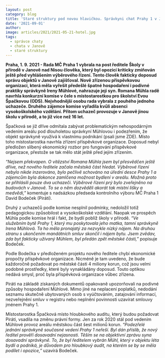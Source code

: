 ```yaml
---
layout: post
category: blog
title: 'Staré struktury pod novou hlavičkou. Správkyni chat Prahy 1 v Janově střídá v čele její syn'
date: '2021-09-01'
author: 
image: articles/2021/2021-05-21-hotel.jpg
tags:
  - správce chaty
  - chata v Janově
  - staré struktury
---
```


**Praha, 1. 9. 2021 - Rada MČ Praha 1 vybrala na post ředitele Školy v přírodě v Janově nad Nisou člověka, který byl opozicí kriticky zmiňován ještě před vyhlášením výběrového řízení. Tento člověk fakticky doposud správu objektů v Janově zajišťoval. Nově zřízenou příspěvkovou organizaci, která měla vyřešit předešlé špatné hospodaření i podivné praktiky správkyně Ireny Mühlové, nahrazuje její syn. Romana Mühla radě navrhla konkurzní komise v čele s místostarostkou pro školství Evou Špačkovou (ODS). Nejvhodnější osobu rada vybrala z pouhého jednoho uchazeče. Druhého zájemce komise vyřadila kvůli absenci vysokoškolského vzdělání. Přitom uchazeč provozuje v Janově jinou školu v přírodě, a to již více než 16 let.**

Špačková se již dříve odmítala zabývat problematickým nehospodárným vedením areálu pod dlouholetou správkyní Mühlovou i podezřením, že objekt správkyně využívá k vlastnímu podnikání (psali jsme ZDE). Místo toho místostarostka navrhla zřízení příspěvkové organizace. Doposud nebyl předložen slíbený ekonomický rozbor pro fungování příspěvkové organizace, přestože se tak mělo stát ještě před jejím zřízením. 

*“Nejsem překvapen. O vítězství Romana Mühla jsem byl přesvědčen ještě dříve, než nového ředitele začala městská část hledat. Výběrové řízení nebylo nikde inzerováno, bylo pečlivě schováno na úřední desce Prahy 1 a zájemcům byla dokonce zamlčena možnost bydlení v areálu. Možná proto se přihlásili pouze dva uchazeči. Výběrové řízení prý bylo zveřejněno na budovách v Janově. To se o něm dozvěděli akorát tak místní lišky a medvědi,”* komentuje s nadsázkou předseda kontrolního výboru MČ Praha 1 David Bodeček (Piráti).

Druhý z uchazečů podle komise nesplnil podmínky, nedoložil totiž pedagogickou způsobilost a vysokoškolské vzdělání. Naopak ve prospěch Mühla podle komise hrál i fakt, že bydlí poblíž školy v přírodě. *“Ve služebním bytě Prahy 1, který mu poskytovala jeho matka, tamní správkyně Irena Mühlová. Ta ho měla pronajatý za nezvykle nízký nájem. Na druhou stranu s ukončením mandátních smluv skončil i nájem bytu. Jsem zvědav, zda byt fakticky užívaný Mühlem, byl předán zpět městské části,”* popisuje Bodeček. 

Podle Bodečka v předloženém projektu nového ředitele chybí ekonomické propočty příspěvkové organizace. Nicméně je tam uvedeno, že bude každoročně požadovat po městské části 4 miliony korun, což jsou velmi podobné prostředky, které byly vynakládány doposud. Touto optikou nedává smysl, proč byla příspěvková organizace vůbec zřízena.

Piráti na základě získaných dokumentů opakovaně upozorňovali na podivné způsoby hospodaření Mühlové. Mimo jiné na neplacení poplatků, nedodání seznamu skutečně ubytovaných osob s vyúčtováním, zatajování informací, nezveřejnění smluv v registru nebo neplnění povinnosti uzavírat smlouvy jménem Prahy 1.

Místostarostka Špačková místo hloubkového auditu, který budou požadovat Piráti, vsadila na změnu právní formy. Jen za rok 2020 stál pod vedením Mühlové provoz areálu městskou část šest milionů korun. *“Podezřelé jednání správkyně současné vedení Prahy 1 neřeší. Byl dán příslib, že nový ředitel prověří dosavadní nejasnosti. Těším se na objektivní zprávu syna dosavadní správkyně. To, že byl ředitelem vybrán Mühl, který v objektu léta bydlí a podniká, je důvodem pro hloubkový audit, na kterém se by se měla podílet i opozice,”* uzavírá Bodeček.

